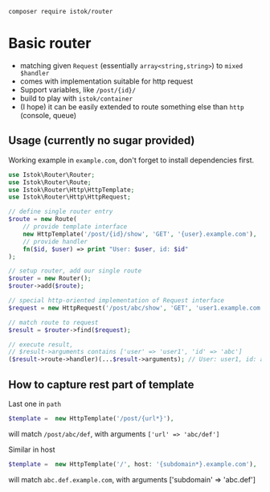 ```shell
composer require istok/router
```

# Basic router

- matching given `Request` (essentially `array<string,string>`) to `mixed $handler`
- comes with implementation suitable for http request
- Support variables, like `/post/{id}/`
- build to play with `istok/container`
- (I hope) it can be easily extended to route something else than `http` (console, queue)

## Usage (currently no sugar provided)

Working example in `example.com`, don't forget to install dependencies first.

```php
use Istok\Router\Router;
use Istok\Router\Route;
use Istok\Router\Http\HttpTemplate;
use Istok\Router\Http\HttpRequest;

// define single router entry
$route = new Route(
    // provide template interface
    new HttpTemplate('/post/{id}/show', 'GET', '{user}.example.com'),
    // provide handler
    fn($id, $user) => print "User: $user, id: $id"
);

// setup router, add our single route
$router = new Router();
$router->add($route);

// special http-oriented implementation of Request interface
$request = new HttpRequest('/post/abc/show', 'GET', 'user1.example.com');

// match route to request
$result = $router->find($request);

// execute result,
// $result->arguments contains ['user' => 'user1', 'id' => 'abc']  
($result->route->handler)(...$result->arguments); // User: user1, id: abc 

```


## How to capture rest part of template
Last one in `path`
```php
$template =  new HttpTemplate('/post/{url*}'),
```
will match `/post/abc/def`, with arguments `['url' => 'abc/def']`

Similar in host
```php
$template =  new HttpTemplate('/', host: '{subdomain*}.example.com'),

```
will match `abc.def.example.com`, with arguments ['subdomain' => 'abc.def']
